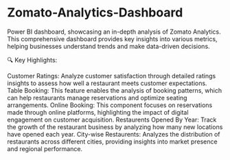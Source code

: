 # Zomato-Analytics-Dashboard

Power BI dashboard, showcasing an in-depth analysis of Zomato Analytics. This comprehensive dashboard provides key insights into various metrics, helping businesses understand trends and make data-driven decisions.

🔍 Key Highlights:

Customer Ratings: Analyze customer satisfaction through detailed ratings insights to assess how well a restaurant meets customer expectations. Table Booking: This feature enables the analysis of booking patterns, which can help restaurants manage reservations and optimize seating arrangements. Online Booking: This component focuses on reservations made through online platforms, highlighting the impact of digital engagement on customer acquisition. Restaurents Opened By Year: Track the growth of the restaurant business by analyzing how many new locations have opened each year. City-wise Restaurents: Analyzes the distribution of restaurants across different cities, providing insights into market presence and regional performance.

